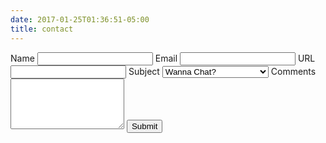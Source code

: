 ```yaml
---
date: 2017-01-25T01:36:51-05:00
title: contact
---
```


<form action="https://getform.org/f/7070cc95-b749-4d46-b00c-9468720b02bf" method="POST">
	<label for="name">Name</label> <input type="text" name="name" required>
	<label for="email">Email</label> <input type="email" name="email" required>
	<label for="url">URL</label> <input type="url" name="url">
	<label for="subject">Subject</label>
    <select name="subject">
      <option value="chat">Wanna Chat?</option>
      <option value="links">Affiliates/Link Exchanges</option>
      <option value="sitely">Bugs? MissingNO?!</option>
		  <option value="other">Other</option>
		</select>
	<label for "comments">Comments</label><textarea name="comments" minlength="20" rows="5" required></textarea>
	<button name="submit" type="submit">Submit</button>
</form>
